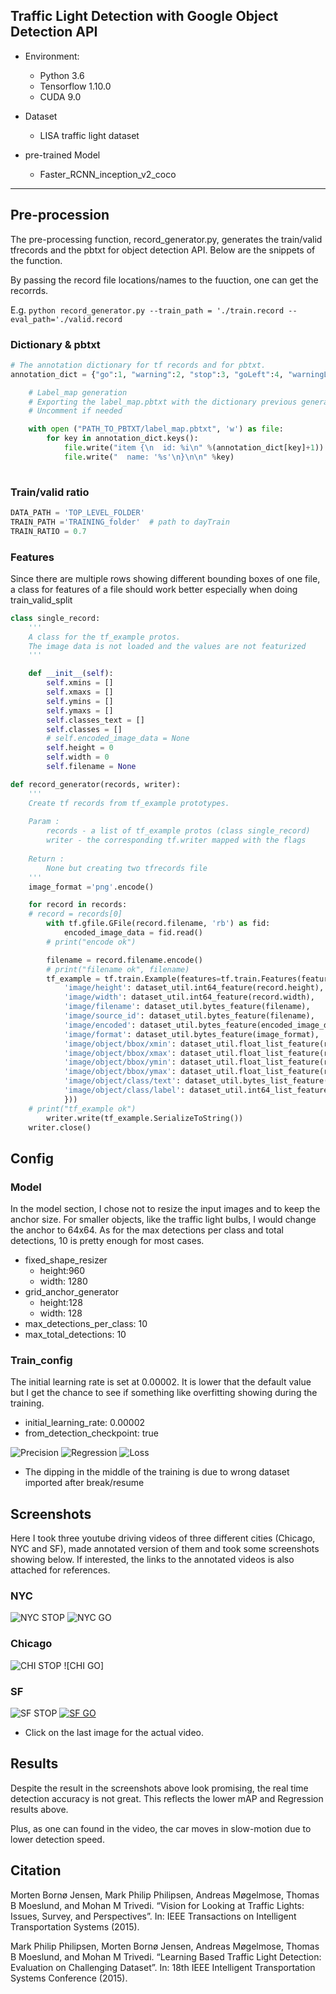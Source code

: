 
## Traffic Light Detection with Google Object Detection API

* Environment:
  - Python 3.6
  - Tensorflow 1.10.0
  - CUDA 9.0

* Dataset
  - LISA traffic light dataset

* pre-trained Model
  - Faster_RCNN_inception_v2_coco

---

## Pre-procession  

The pre-processing function, record_generator.py, generates the train/valid tfrecords and the pbtxt for object detection API. Below are the snippets of the function.

By passing the record file locations/names to the fuuction, one can get the recorrds. 

E.g. `python record_generator.py --train_path = './train.record --eval_path='./valid.record`

### Dictionary & pbtxt


```python
# The annotation dictionary for tf records and for pbtxt.
annotation_dict = {"go":1, "warning":2, "stop":3, "goLeft":4, "warningLeft":5, "stopLeft":6, "goForward":7}

    # Label_map generation 
    # Exporting the label_map.pbtxt with the dictionary previous generated.
    # Uncomment if needed

    with open ("PATH_TO_PBTXT/label_map.pbtxt", 'w') as file:
        for key in annotation_dict.keys():
            file.write("item {\n  id: %i\n" %(annotation_dict[key]+1))
            file.write("  name: '%s'\n}\n\n" %key)
    
```

### Train/valid ratio


```python
DATA_PATH = 'TOP_LEVEL_FOLDER'
TRAIN_PATH ='TRAINING_folder'  # path to dayTrain
TRAIN_RATIO = 0.7
```

### Features
Since there are multiple rows showing different bounding boxes of one file, a class for features of a file should work better especially when doing train_valid_split


```python
class single_record:
    '''
    A class for the tf_example protos.
    The image data is not loaded and the values are not featurized
    '''

    def __init__(self):
        self.xmins = []
        self.xmaxs = []
        self.ymins = []
        self.ymaxs = []
        self.classes_text = []
        self.classes = []
        # self.encoded_image_data = None
        self.height = 0
        self.width = 0
        self.filename = None

```


```python
def record_generator(records, writer):
    '''
    Create tf records from tf_example prototypes.
    
    Param :
        records - a list of tf_example protos (class single_record)
        writer - the corresponding tf.writer mapped with the flags
    
    Return :
        None but creating two tfrecords file
    '''
    image_format ='png'.encode()

    for record in records:
    # record = records[0]
        with tf.gfile.GFile(record.filename, 'rb') as fid:
            encoded_image_data = fid.read()
        # print("encode ok")

        filename = record.filename.encode()
        # print("filename ok", filename)
        tf_example = tf.train.Example(features=tf.train.Features(feature={
            'image/height': dataset_util.int64_feature(record.height),
            'image/width': dataset_util.int64_feature(record.width),
            'image/filename': dataset_util.bytes_feature(filename),
            'image/source_id': dataset_util.bytes_feature(filename),
            'image/encoded': dataset_util.bytes_feature(encoded_image_data),
            'image/format': dataset_util.bytes_feature(image_format),
            'image/object/bbox/xmin': dataset_util.float_list_feature(record.xmins),
            'image/object/bbox/xmax': dataset_util.float_list_feature(record.xmaxs),
            'image/object/bbox/ymin': dataset_util.float_list_feature(record.ymins),
            'image/object/bbox/ymax': dataset_util.float_list_feature(record.ymaxs),
            'image/object/class/text': dataset_util.bytes_list_feature(record.classes_text),
            'image/object/class/label': dataset_util.int64_list_feature(record.classes),
            }))
    # print("tf_example ok")
        writer.write(tf_example.SerializeToString())
    writer.close()
```

## Config

### Model

In the model section, I chose not to resize the input images and to keep the anchor size. For smaller objects, like the traffic light bulbs, I would change the anchor to 64x64. As for the max detections per class and total detections, 10 is pretty enough for most cases.

* fixed_shape_resizer
    - height:960
    - width: 1280
* grid_anchor_generator
    - height:128
    - width: 128
* max_detections_per_class: 10
* max_total_detections: 10

### Train_config

The initial learning rate is set at 0.00002. It is lower that the default value but I get the chance to see if something like overfitting showing during the training.

* initial_learning_rate: 0.00002
* from_detection_checkpoint: true

![Precision](./img/precision.png)
![Regression](./img/regression.png)
![Loss](./img/loss.png)

* The dipping in the middle of the training is due to wrong dataset imported after break/resume

## Screenshots

Here I took three youtube driving videos of three different cities (Chicago, NYC and SF), made annotated version of them and took some screenshots showing below. If interested, the links to the annotated videos is also attached for references.

### NYC
![NYC STOP](./img/NYC_STOP.png)
![NYC GO](./img/NYC_GO.png)

### Chicago
![CHI STOP](./img/CHI_STOP.png)
![CHI GO]



### SF
![SF STOP](./img/SF_STOP.png)
[![SF GO](./img/SF_GO.png)](https://youtu.be/vszRiPL570k)
* Click on the last image for the actual video.

## Results

Despite the result in the screenshots above look promising, the real time detection accuracy is not great. This reflects the lower mAP and Regression results above. 

Plus, as one can found in the video, the car moves in slow-motion due to lower detection speed.

## Citation

Morten Bornø Jensen, Mark Philip Philipsen, Andreas Møgelmose, Thomas B Moeslund, and Mohan M Trivedi. “Vision for Looking at Traffic Lights: Issues, Survey, and Perspectives”. In: IEEE Transactions on Intelligent Transportation Systems (2015).

Mark Philip Philipsen, Morten Bornø Jensen, Andreas Møgelmose, Thomas B Moeslund, and Mohan M Trivedi. “Learning Based Traffic Light Detection: Evaluation on Challenging Dataset”. In: 18th IEEE Intelligent Transportation Systems Conference (2015).